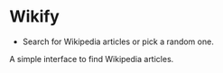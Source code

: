 # Wikify

- Search for Wikipedia articles or pick a random one.

A simple interface to find Wikipedia articles.
